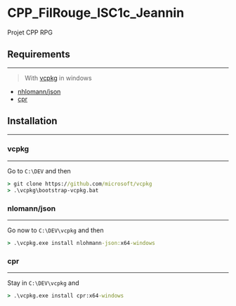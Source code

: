 # CPP_FilRouge_ISC1c_Jeannin

Projet CPP RPG

## Requirements
---
> With [vcpkg](https://github.com/microsoft/vcpkg) in windows
- [nhlomann/json](https://github.com/nlohmann/json)
- [cpr](https://github.com/whoshuu/cpr)

## Installation
---
### vcpkg
---
Go to `C:\DEV` and then
```cmd
> git clone https://github.com/microsoft/vcpkg
> .\vcpkg\bootstrap-vcpkg.bat
```
### nlomann/json
---
Go now to `C:\DEV\vcpkg` and then
```cmd
> .\vcpkg.exe install nlohmann-json:x64-windows
```
### cpr
---
Stay in `C:\DEV\vcpkg` and
```cmd
> .\vcpkg.exe install cpr:x64-windows
```